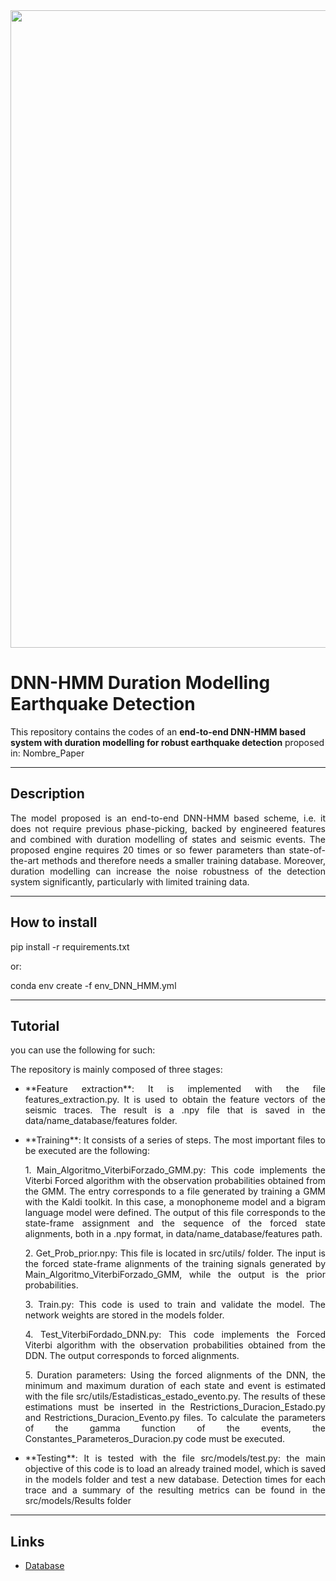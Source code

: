 <img src="http://www.lptv.cl/wp-content/uploads/2017/08/LOGO_2017_740x150.png" width="1020">

# DNN-HMM Duration Modelling Earthquake Detection

This repository contains the codes of an **end-to-end DNN-HMM based system with duration modelling for robust earthquake detection** proposed in: Nombre_Paper

--------------
## Description
<p align="justify"> 
The model proposed is an end-to-end DNN-HMM based scheme, i.e. it does not require previous phase-picking, backed by engineered features and combined with duration modelling of states and seismic events. The proposed engine requires 20 times or so fewer parameters than state-of-the-art methods and therefore needs a smaller training database. Moreover, duration modelling can increase the noise robustness of the detection system significantly, particularly with limited training data.</p>

--------------
## How to install 

pip install -r requirements.txt

or:

conda env create -f env_DNN_HMM.yml

--------------
## Tutorial


you can use the following for such:


<p align="justify"> The repository is mainly composed of three stages: </p>

- <p align="justify"> **Feature extraction**: It is implemented with the file features_extraction.py. It is used to obtain the feature vectors of the seismic traces. The result is a .npy file that is saved in the data/name_database/features folder.

- <p align="justify"> **Training**: It consists of a series of steps. The most important files to be executed are the following:</p>
    <p align="justify">1.  Main_Algoritmo_ViterbiForzado_GMM.py: This code implements the Viterbi Forced algorithm with the observation probabilities obtained from the GMM. The entry corresponds to a file generated by training a GMM with the Kaldi toolkit. In this case, a monophoneme model and a bigram language model were defined. The output of this file corresponds to the state-frame assignment and the sequence of the forced state alignments, both in a .npy format, in data/name_database/features path.</p>
    <p align="justify">2. Get_Prob_prior.npy: This file is located in  src/utils/ folder. The input is the forced state-frame alignments of the training signals generated by Main_Algoritmo_ViterbiForzado_GMM, while the output is the prior probabilities.</p>
    <p align="justify">3. Train.py: This code is used to train and validate the model. The network weights are stored in the models folder.</p>
    <p align="justify">4. Test_ViterbiFordado_DNN.py: This code implements the Forced Viterbi algorithm with the observation probabilities obtained from the DDN. The output corresponds to forced alignments.</p>
    <p align="justify">5. Duration parameters: Using the forced alignments of the DNN, the minimum and maximum duration of each state and event is estimated with the file src/utils/Estadisticas_estado_evento.py. The results of these estimations must be inserted in the Restrictions_Duracion_Estado.py and Restrictions_Duracion_Evento.py files. To calculate the parameters of the gamma function of the events, the Constantes_Parameteros_Duracion.py code must be executed.</p>

-  <p align="justify"> **Testing**: It is tested with the file src/models/test.py: the main objective of this code is to load an already trained model, which is saved in the models folder and test a new database. Detection times for each trace and a summary of the resulting metrics can be found in the src/models/Results folder</p>


--------------

## Links
* <a href="https://drive.google.com/drive/folders/1wuC61PkiOQijR6jmmMmchectpmvkPFOm?usp=share_link" target="_blank">Database</a>